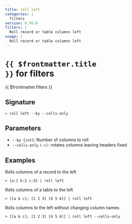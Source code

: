 ```yaml
---
title: roll left
categories: |
  filters
version: 0.76.0
filters: |
  Roll record or table columns left
usage: |
  Roll record or table columns left
---
```


# <code>{{ $frontmatter.title }}</code> for filters

<div class='command-title'>{{ $frontmatter.filters }}</div>

## Signature

```> roll left --by --cells-only```

## Parameters

 -  `--by {int}`: Number of columns to roll
 -  `--cells-only` `(-c)`: rotates columns leaving headers fixed

## Examples

Rolls columns of a record to the left
```shell
> {a:1 b:2 c:3} | roll left
```

Rolls columns of a table to the left
```shell
> [[a b c]; [1 2 3] [4 5 6]] | roll left
```

Rolls columns to the left without changing column names
```shell
> [[a b c]; [1 2 3] [4 5 6]] | roll left --cells-only
```
